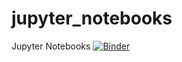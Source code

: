 # jupyter_notebooks
Jupyter Notebooks
[![Binder](https://mybinder.org/badge_logo.svg)](https://mybinder.org/v2/gh/kzhanar/jupyter_notebooks/main?labpath=Vector_Raster_Analysis_Site_Location_Analysis_Nigeria)
